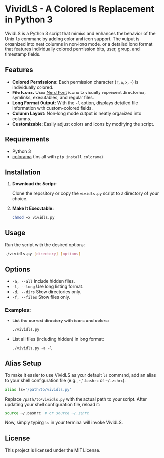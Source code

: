 # VividLS - A Colored ls Replacement in Python 3

VividLS is a Python 3 script that mimics and enhances the behavior of the Unix `ls` command by adding color and icon support. The output is organized into neat columns in non‑long mode, or a detailed long format that features individually colored permission bits, user, group, and timestamp fields.

## Features

- **Colored Permissions:** Each permission character (`r`, `w`, `x`, `-`) is individually colored.
- **File Icons:** Uses [Nerd Font](https://www.nerdfonts.com/) icons to visually represent directories, symlinks, executables, and regular files.
- **Long Format Output:** With the `-l` option, displays detailed file information with custom-colored fields.
- **Column Layout:** Non‑long mode output is neatly organized into columns.
- **Customizable:** Easily adjust colors and icons by modifying the script.

## Requirements

- Python 3
- [colorama](https://pypi.org/project/colorama/) (Install with `pip install colorama`)

## Installation

1. **Download the Script:**

   Clone the repository or copy the `vividls.py` script to a directory of your choice.

2. **Make It Executable:**

   ```bash
   chmod +x vividls.py
   ```

## Usage

  Run the script with the desired options:

   ```bash
   ./vividls.py [directory] [options]
   ```

## Options

   - `-a, --all`    Include hidden files.
   - `-l, --long`    Use long listing format.
   - `-d, --dirs`    Show directories only.
   - `-f, --files`    Show files only.

### Examples:

  - List the current directory with icons and colors:
    ```bash
    ./vividls.py
    ```

  - List all files (including hidden) in long format:
    ```
    ./vividls.py -a -l
    ```

## Alias Setup

To make it easier to use VividLS as your default `ls` command, add an alias to your shell configuration file (e.g., `~/.bashrc` or `~/.zshrc`):
```bash
alias ls='/path/to/vividls.py'
```

Replace `/path/to/vividls.py` with the actual path to your script. After updating your shell configuration file, reload it:

```bash
source ~/.bashrc  # or source ~/.zshrc
```

Now, simply typing `ls` in your terminal will invoke VividLS.


## License

This project is licensed under the MIT License.
